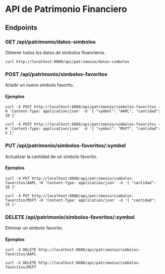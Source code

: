 # API de Patrimonio Financiero

## Endpoints

### GET /api/patrimonio/datos-simbolos

Obtener todos los datos de símbolos financieros.

```shell
curl http://localhost:8080/api/patrimonio/datos-simbolos
```

### POST /api/patrimonio/simbolos-favoritos

Añadir un nuevo símbolo favorito.

#### Ejemplos

```shell
curl -X POST http://localhost:8080/api/patrimonio/simbolos-favoritos -H 'Content-Type: application/json' -d '{ "symbol": "AAPL", "cantidad": 10 }'
```

```shell
curl -X POST http://localhost:8080/api/patrimonio/simbolos-favoritos -H 'Content-Type: application/json' -d '{ "symbol": "MSFT", "cantidad": 5 }'
```

### PUT /api/patrimonio/simbolos-favoritos/:symbol

Actualizar la cantidad de un símbolo favorito.

#### Ejemplos

```shell
curl -X PUT http://localhost:8080/api/patrimonio/simbolos-favoritos/AAPL -H 'Content-Type: application/json' -d '{ "cantidad": 20 }'
```

```shell
curl -X PUT http://localhost:8080/api/patrimonio/simbolos-favoritos/MSFT -H 'Content-Type: application/json' -d '{ "cantidad": 15 }'
```

### DELETE /api/patrimonio/simbolos-favoritos/:symbol

Eliminar un símbolo favorito.

#### Ejemplos

```shell
curl -X DELETE http://localhost:8080/api/patrimonio/simbolos-favoritos/AAPL
```

```shell
curl -X DELETE http://localhost:8080/api/patrimonio/simbolos-favoritos/MSFT
```
